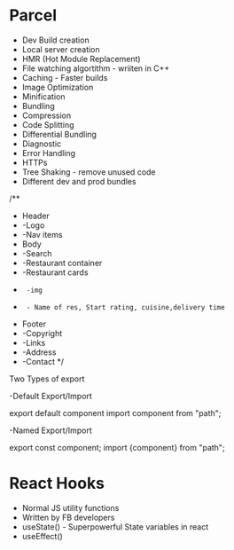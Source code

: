 # Parcel
- Dev Build creation
- Local server creation
- HMR (Hot Module Replacement)
- File watching algortithm - wriiten in C++ 
- Caching - Faster builds
- Image Optimization
- Minification
- Bundling
- Compression
- Code Splitting
- Differential Bundling
- Diagnostic
- Error Handling
- HTTPs
- Tree Shaking - remove unused code
- Different dev and prod bundles

/**
 * Header
 *  -Logo 
 *  -Nav items
 * Body
 *  -Search 
 *  -Restaurant container
 *    -Restaurant cards
 *      -img
 *      - Name of res, Start rating, cuisine,delivery time 
 * Footer 
 *  -Copyright
 *  -Links
 *  -Address
 *  -Contact
 */

 Two Types of export

-Default Export/Import

 export default component
 import component from "path";

 -Named Export/Import

 export const component;
 import {component} from "path";

 # React Hooks
 - Normal JS utility functions
 - Written by FB developers
 - useState() - Superpowerful State variables in react
 - useEffect()